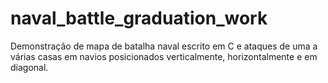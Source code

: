 # naval_battle_graduation_work
Demonstração de mapa de batalha naval escrito em C e ataques de uma a várias casas em navios posicionados verticalmente, horizontalmente e em diagonal.
